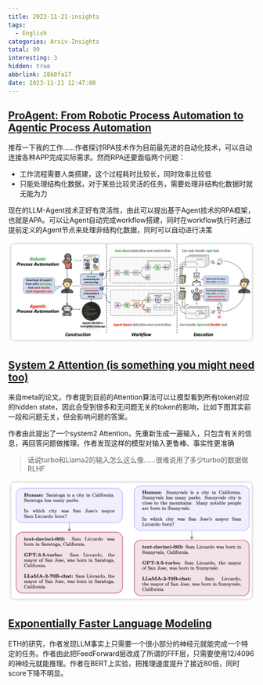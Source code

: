 ```yaml
---
title: 2023-11-21-insights
tags:
  - English
categories: Arxiv-Insights
total: 99
interesting: 3
hidden: true
abbrlink: 28b8fa17
date: 2023-11-21 12:47:08
---
```




## [ProAgent: From Robotic Process Automation to Agentic Process Automation](https://arxiv.org/pdf/2311.10751.pdf)

推荐一下我的工作……作者探讨RPA技术作为目前最先进的自动化技术，可以自动连接各种APP完成实际需求。然而RPA还要面临两个问题：

- 工作流程需要人类搭建，这个过程耗时比较长，同时效率比较低
- 只能处理结构化数据，对于某些比较灵活的任务，需要处理非结构化数据时就无能为力

现在的LLM-Agent技术正好有灵活性，由此可以提出基于Agent技术的RPA框架，也就是APA。可以让Agent自动完成workflow搭建，同时在workflow执行时通过提前定义的Agent节点来处理非结构化数据，同时可以自动进行决策

<img src="../../files/images/arxiv-insights/2023-11-20-11-24/APA.png">



## [System 2 Attention (is something you might need too)](https://arxiv.org/pdf/2311.11829.pdf)

来自meta的论文。作者提到目前的Attention算法可以让模型看到所有token对应的hidden state，因此会受到很多和无问题无关的token的影响，比如下图其实前一段和问题无关，但会影响问题的答案。

作者由此提出了一个system2 Attention，先重新生成一遍输入，只包含有关的信息，再回答问题做推理。作者发现这样的模型对输入更鲁棒、事实性更准确

> 话说turbo和Llama2的输入怎么这么像……很难说用了多少turbo的数据做RLHF

<img src="../../files/images/arxiv-insights/2023-11-20-11-24/system2-attention.png">



## [Exponentially Faster Language Modeling](https://arxiv.org/pdf/2311.10770.pdf)

ETH的研究，作者发现LLM事实上只需要一个很小部分的神经元就能完成一个特定的任务。作者由此把FeedForward层改成了所谓的FFF层，只需要使用12/4096的神经元就能推理。作者在BERT上实验，把推理速度提升了接近80倍，同时score下降不明显。
